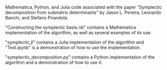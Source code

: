 Mathematica, Python, and Julia code associated with the paper "Symplectic decomposition from submatrix determinants" by Jason L. Pereira, Leonardo Banchi, and Stefano Pirandola.


"Constructing the symplectic basis.nb" contains a Mathematica implementation of the algorithm, as well as several examples of its use.

"symplectic.jl" contains a Julia implementation of the algorithm and "Test.ipynb" is a demonstration of how to use the implementation.

"symplectic_decomposition.py" contains a Python implementation of the algorithm and a demonstration of how to use it.